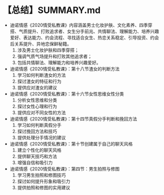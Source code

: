 # 【总结】SUMMARY.md

-   迪诺情感《2020情受私教课》内容涵盖男士化妆护肤、文化素养、四季穿搭、气质提升、打败追求者、女生分手前兆、共情聊法、理解能力、培养兴趣爱好、表达能力、约会流程、寻找适合女生、热恋关系稳定、引导投资、约会后关系提升、异地恋保鲜秘籍。
    1.  涉及男士化妆护肤和四季穿搭；
    2.  强调气质气场提升和打败其他追求者；
    3.  包括共情聊法、理解能力和培养兴趣爱好。
-   迪诺情感《2020情受私教课》：第十八节渣女的判断方法
    1.  学习如何判断渣女的方法
    2.  探讨渣女的特征和行为
    3.  提供应对渣女的建议
-   迪诺情感《2020情受私教课》：第十六节女性思维女性分类
    1.  分析女性思维和分类
    2.  探讨女性心理和行为
    3.  提供应对不同女性的方法
-   迪诺情感《2020情受私教课》：第十四节真假分手判断和挽回方法
    1.  学习如何判断真假分手
    2.  探讨挽回方法和技巧
    3.  提供处理分手情况的建议
-   迪诺情感《2020情受私教课》：第十节创建属于自己的聊天风格
    1.  建立个性化的聊天风格
    2.  提供聊天技巧和方法
    3.  增强自信和吸引力
-   迪诺情感《2020情受私教课》：第四节：男生拍照与修图
    1.  学习男生拍照和修图技巧
    2.  探讨如何提升形象和吸引力
    3.  提供拍照和修图的实用建议